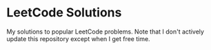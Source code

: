 # LeetCode Solutions

My solutions to popular LeetCode problems. Note that I don't actively update this repository except when I get free time. 
